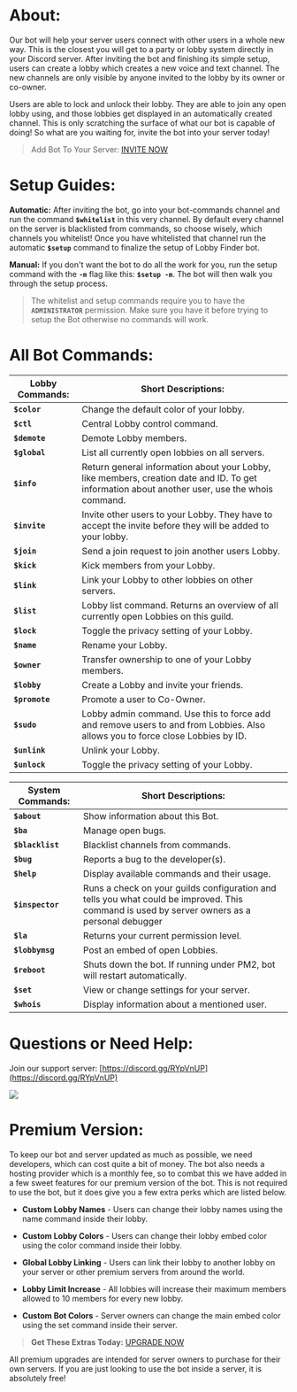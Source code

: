 # About:
Our bot will help your server users connect with other users in a whole new way. This is the closest you will get to a party or lobby system directly in your Discord server. After inviting the bot and finishing its simple setup, users can create a lobby which creates a new voice and text channel. The new channels are only visible by anyone invited to the lobby by its owner or co-owner. 

Users are able to lock and unlock their lobby. They are able to join any open lobby using, and those lobbies get displayed in an automatically created channel. This is only scratching the surface of what our bot is capable of doing! So what are you waiting for, invite the bot into your server today!

> Add Bot To Your Server: [INVITE NOW](http://invite.lobby-finder.com)

# Setup Guides:
**Automatic:** After inviting the bot, go into your bot-commands channel and run the command **`$whitelist`** in this very channel. By default every channel on the server is blacklisted from commands, so choose wisely, which channels you whitelist! Once you have whitelisted that channel run the automatic **`$setup`** command to finalize the setup of Lobby Finder bot.

**Manual:**  If you don't want the bot to do all the work for you, run the setup command with the **`-m`** flag like this: **`$setup -m`**. The bot will then walk you through the setup process.

> The whitelist and setup commands require you to have the **`ADMINISTRATOR`** permission. Make sure you have it before trying to setup the Bot otherwise no commands will work.

# All Bot Commands:
| Lobby Commands: | Short Descriptions: |
| --- | ----------- |
| **`$color`** | Change the default color of your lobby. |
| **`$ctl`** | Central Lobby control command. |
| **`$demote`** | Demote Lobby members. |
| **`$global`** | List all currently open lobbies on all servers. |
| **`$info`** | Return general information about your Lobby, like members, creation date and ID. To get information about another user, use the whois command. |
| **`$invite`** | Invite other users to your Lobby. They have to accept the invite before they will be added to your lobby. |
| **`$join`** | Send a join request to join another users Lobby. |
| **`$kick`** | Kick members from your Lobby. |
| **`$link`** | Link your Lobby to other lobbies on other servers. |
| **`$list`** | Lobby list command. Returns an overview of all currently open Lobbies on this guild. |
| **`$lock`** | Toggle the privacy setting of your Lobby. |
| **`$name`** | Rename your Lobby. |
| **`$owner`** | Transfer ownership to one of your Lobby members. |
| **`$lobby`** | Create a Lobby and invite your friends. |
| **`$promote`** | Promote a user to Co-Owner. |
| **`$sudo`** | Lobby admin command. Use this to force add and remove users to and from Lobbies. Also allows you to force close Lobbies by ID. |
| **`$unlink`** | Unlink your Lobby. |
| **`$unlock`** | Toggle the privacy setting of your Lobby. |


| System Commands: | Short Descriptions: |
| --- | ----------- |
| **`$about`** | Show information about this Bot. |
| **`$ba`** | Manage open bugs. |
| **`$blacklist`** | Blacklist channels from commands. |
| **`$bug`** | Reports a bug to the developer(s). |
| **`$help`** | Display available commands and their usage. |
| **`$inspector`** | Runs a check on your guilds configuration and tells you what could be improved. This command is used by server owners as a personal debugger |
| **`$la`** | Returns your current permission level. |
| **`$lobbymsg`** | Post an embed of open Lobbies. |
| **`$reboot`** | Shuts down the bot. If running under PM2, bot will restart automatically. |
| **`$set`** | View or change settings for your server. |
| **`$whois`** | Display information about a mentioned user. |

# Questions or Need Help:
Join our support server: [https://discord.gg/RYpVnUP](https://discord.gg/RYpVnUP)

![](https://i.ibb.co/PFMh39D/join-discord-1-50.png)

# Premium Version:
To keep our bot and server updated as much as possible, we need developers, which can cost quite a bit of money. The bot also needs a hosting provider which is a monthly fee, so to combat this we have added in a few sweet features for our premium version of the bot. This is not required to use the bot, but it does give you a few extra perks which are listed below.

* **Custom Lobby Names** - Users can change their lobby names using the name command inside their lobby.

* **Custom Lobby Colors** - Users can change their lobby embed color using the color command inside their lobby.

* **Global Lobby Linking** - Users can link their lobby to another lobby on your server or other premium servers from around the world.

* **Lobby Limit Increase** - All lobbies will increase their maximum members allowed to 10 members for every new lobby.

* **Custom Bot Colors** - Server owners can change the main embed color using the set command inside their server.

> **Get These Extras Today:** [UPGRADE NOW](https://www.patreon.com/lobbyfinder)

All premium upgrades are intended for server owners to purchase for their own servers. If you are just looking to use the bot inside a server, it is absolutely free!
